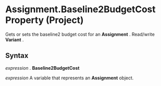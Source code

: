 
# Assignment.Baseline2BudgetCost Property (Project)

Gets or sets the baseline2 budget cost for an  **Assignment** . Read/write **Variant** .


## Syntax

 _expression_ . **Baseline2BudgetCost**

 _expression_ A variable that represents an **Assignment** object.

